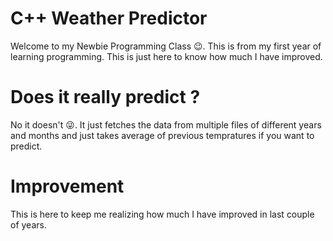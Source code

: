 # C++ Weather Predictor
Welcome to my Newbie Programming Class 😉. This is from my first year of learning programming. This is just here to know how much I have improved.

# Does it really predict ?
No it doesn't 😜. It just fetches the data from multiple files of different years and months and just takes average of previous tempratures if you want to predict.

# Improvement
This is here to keep me realizing how much I have improved in last couple of years.
